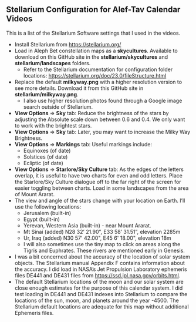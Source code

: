## Stellarium Configuration for Alef-Tav Calendar Videos
This is a list of the Stellarium Software settings that I used in the videos.

- Install Stellarium from https://stellarium.org/
- Load in Aleph Bet constellation maps as a **skycultures**. Available to download on this GitHub site in the **stellarium/skycultures** and **stellarium/landscapes** folders.
    - Refer to the Stellarium documentation for configuration folder locations: https://stellarium.org/doc/23.0/fileStructure.html
- Replace the default **milkyway.png** with a higher resolution version to see more details. Download it from this GitHub site in **stellarium/milkyway.png**.
    - I also use higher resolution photos found through a Google image search outside of Stellarium.
- **View Options** => **Sky** tab: Reduce the brightness of the stars by adjusting the Absolute scale down between 0.6 and 0.4. We only want to work with the brightest stars.
- **View Options** => **Sky** tab: Later, you may want to increase the Milky Way Brightness.
- **View Options** => **Markings** tab: Useful markings include:
    - Equinoxes (of date)
    - Solstices (of date)
    - Ecliptic (of date)
- **View Options** => **Starlore/Sky Culture** tab: As the edges of the letters overlap, it is useful to have two charts for even and odd letters. Place the Starlore/Sky Culture dialogue off to the far right of the screen for easier toggling between charts.
Load in some landscapes from the area of Mount Ararat.
- The view and angle of the stars change with your location on Earth. I’ll use the following locations:
    - Jerusalem (built-in)
    - Egypt (built-in)
    - Yerevan, Western Asia (built-in) - near Mount Ararat.
    - Mt Sinai (added) N28 32’ 21.90”, E33 58’ 31.51”, elevation 2285m
    - Ur, Iraq (added) N30 57' 42.00", E45 6' 18.00", elevation 18m
    - I will also sometimes use the tiny map to click on areas along the Tigris and Euphrates. These rivers are mentioned early in Genesis.
- I was a bit concerned about the accuracy of the location of solar system objects. The Stellarium manual Appendix F contains information about the accuracy. I did load in NASA’s Jet Propulsion Laboratory ephemeris files DE441 and DE431 files from https://ssd.jpl.nasa.gov/orbits.html.
- The default Stellarium locations of the moon and our solar system are close enough estimates for the purpose of this calendar system. I did test loading in DE441 and DE431 indexes into Stellarium to compare the locations of the sun, moon, and planets around the year -4500. The Stellarium default locations are adequate for this map without additional Ephemeris files.
